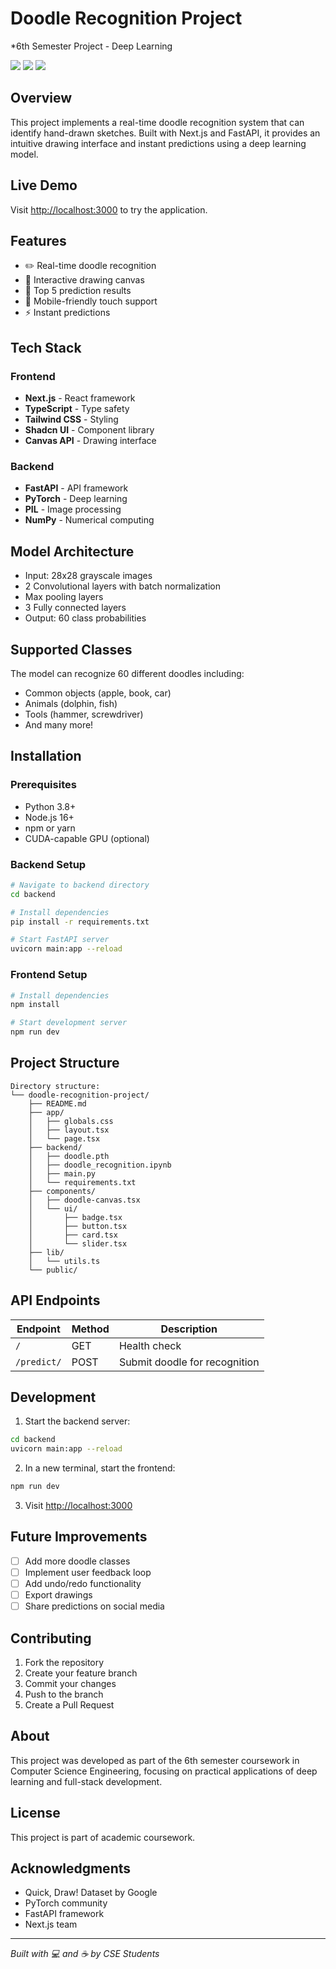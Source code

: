 # Doodle Recognition Project
*6th Semester Project - Deep Learning

![](./public/Screenshot%202025-05-01%20063411.png)
![](./public/Screenshot%202025-05-01%20063623.png)
![](./public/Screenshot%202025-05-01%20063554.png)

## Overview
This project implements a real-time doodle recognition system that can identify hand-drawn sketches. Built with Next.js and FastAPI, it provides an intuitive drawing interface and instant predictions using a deep learning model.

## Live Demo
Visit [http://localhost:3000](http://localhost:3000) to try the application.

## Features
- ✏️ Real-time doodle recognition
- 🎨 Interactive drawing canvas
- 🎯 Top 5 prediction results
- 📱 Mobile-friendly touch support
- ⚡ Instant predictions

## Tech Stack

### Frontend
- **Next.js** - React framework
- **TypeScript** - Type safety
- **Tailwind CSS** - Styling
- **Shadcn UI** - Component library
- **Canvas API** - Drawing interface

### Backend
- **FastAPI** - API framework
- **PyTorch** - Deep learning
- **PIL** - Image processing
- **NumPy** - Numerical computing

## Model Architecture
- Input: 28x28 grayscale images
- 2 Convolutional layers with batch normalization
- Max pooling layers
- 3 Fully connected layers
- Output: 60 class probabilities

## Supported Classes
The model can recognize 60 different doodles including:
- Common objects (apple, book, car)
- Animals (dolphin, fish)
- Tools (hammer, screwdriver)
- And many more!

## Installation

### Prerequisites
- Python 3.8+
- Node.js 16+
- npm or yarn
- CUDA-capable GPU (optional)

### Backend Setup
```bash
# Navigate to backend directory
cd backend

# Install dependencies
pip install -r requirements.txt

# Start FastAPI server
uvicorn main:app --reload
```

### Frontend Setup
```bash
# Install dependencies
npm install

# Start development server
npm run dev
```

## Project Structure
```
Directory structure:
└── doodle-recognition-project/
    ├── README.md
    ├── app/
    │   ├── globals.css
    │   ├── layout.tsx
    │   └── page.tsx
    ├── backend/
    │   ├── doodle.pth
    │   ├── doodle_recognition.ipynb
    │   ├── main.py
    │   └── requirements.txt
    ├── components/
    │   ├── doodle-canvas.tsx
    │   └── ui/
    │       ├── badge.tsx
    │       ├── button.tsx
    │       ├── card.tsx
    │       └── slider.tsx
    ├── lib/
    │   └── utils.ts
    └── public/
```

## API Endpoints

| Endpoint | Method | Description |
|----------|--------|-------------|
| `/` | GET | Health check |
| `/predict/` | POST | Submit doodle for recognition |

## Development

1. Start the backend server:
```bash
cd backend
uvicorn main:app --reload
```

2. In a new terminal, start the frontend:
```bash
npm run dev
```

3. Visit [http://localhost:3000](http://localhost:3000)

## Future Improvements
- [ ] Add more doodle classes
- [ ] Implement user feedback loop
- [ ] Add undo/redo functionality
- [ ] Export drawings
- [ ] Share predictions on social media

## Contributing
1. Fork the repository
2. Create your feature branch
3. Commit your changes
4. Push to the branch
5. Create a Pull Request

## About
This project was developed as part of the 6th semester coursework in Computer Science Engineering, focusing on practical applications of deep learning and full-stack development.

## License
This project is part of academic coursework.

## Acknowledgments
- Quick, Draw! Dataset by Google
- PyTorch community
- FastAPI framework
- Next.js team

---

*Built with 💻 and ☕ by CSE Students*
